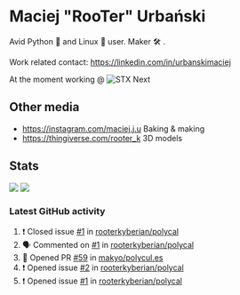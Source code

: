 # Maciej "RooTer" Urbański

Avid Python 🐍 and Linux 🐧 user.
Maker 🛠 .

Work related contact: https://linkedin.com/in/urbanskimaciej

At the moment working @ ![STX Next](https://www.stxnext.com/hubfs/stxnext_web_claim_gradient-1.svg)

## Other media

* https://instagram.com/maciej.j.u Baking & making
* https://thingiverse.com/rooter_k 3D models

## Stats

![](https://github-readme-stats.vercel.app/api?username=rooterkyberian&hide_title=true&show_icons=true&count_private=true&theme=graywhite)
![](https://komarev.com/ghpvc/?username=rooterkyberian&color=lightgray&style=flat-square)

### Latest GitHub activity
<!--START_SECTION:activity-->
1. ❗️ Closed issue [#1](https://github.com/rooterkyberian/polycal/issues/1) in [rooterkyberian/polycal](https://github.com/rooterkyberian/polycal)
2. 🗣 Commented on [#1](https://github.com/rooterkyberian/polycal/issues/1) in [rooterkyberian/polycal](https://github.com/rooterkyberian/polycal)
3. 💪 Opened PR [#59](https://github.com/makyo/polycul.es/pull/59) in [makyo/polycul.es](https://github.com/makyo/polycul.es)
4. ❗️ Opened issue [#2](https://github.com/rooterkyberian/polycal/issues/2) in [rooterkyberian/polycal](https://github.com/rooterkyberian/polycal)
5. ❗️ Opened issue [#1](https://github.com/rooterkyberian/polycal/issues/1) in [rooterkyberian/polycal](https://github.com/rooterkyberian/polycal)
<!--END_SECTION:activity-->
